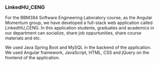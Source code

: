 <h3> LinkedHU_CENG </h3>

For the BBM384 Software Engineering Laboratory course, as the Angular Momentum group, we have developed a full-stack web application called LinkedHU_CENG.
In this application students, graduates and academics in our department can socialize, share job oppurtunities, share course materials and etc. <br>

We used Java Spring Boot and MySQL in the backend of the application. <br>
We used Angular framework, JavaScript, HTML, CSS and jQuery on the frontend of the application.

